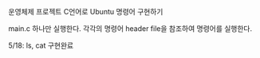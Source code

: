 운영체제 프로젝트
C언어로 Ubuntu 명령어 구현하기

main.c 하나만 실행한다.
각각의 명령어 header file을 참조하여 명령어를 실행한다.

5/18: ls, cat 구현완료
